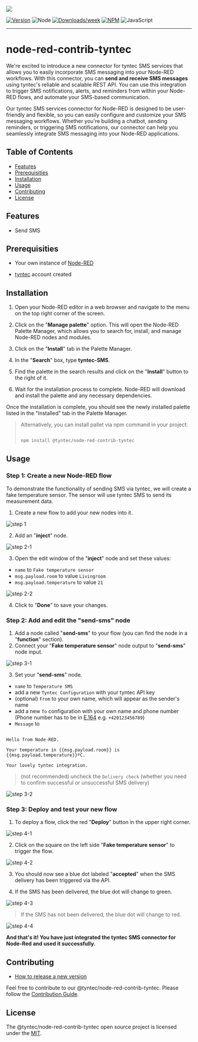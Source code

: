 [![](https://raw.githubusercontent.com/tyntec/node-red-contrib-tyntec/main/docs/logo.png)](https://tyntec.com)

[![Version](https://img.shields.io/npm/v/@tyntec/node-red-contrib-tyntec.svg)](https://npmjs.org/package/@tyntec/node-red-contrib-tyntec)
![Node](https://img.shields.io/node/v/@tyntec/node-red-contrib-tyntec)
[![Downloads/week](https://img.shields.io/npm/dw/@tyntec/node-red-contrib-tyntec.svg)](https://npmjs.org/package/@tyntec/node-red-contrib-tyntec)
[![NPM](https://img.shields.io/npm/l/@tyntec/node-red-contrib-tyntec)](LICENSE)
![JavaScript](https://img.shields.io/badge/%3C%2F%3E-JavaScript-blue)

---

# node-red-contrib-tyntec

We're excited to introduce a new connector for tyntec SMS services that allows you to easily incorporate SMS messaging into your Node-RED workflows. With this connector, you can **send and receive SMS messages** using tyntec's reliable and scalable REST API. You can use this integration to trigger SMS notifications, alerts, and reminders from within your Node-RED flows, and automate your SMS-based communication.
 
Our tyntec SMS services connector for Node-RED is designed to be user-friendly and flexible, so you can easily configure and customize your SMS messaging workflows. Whether you're building a chatbot, sending reminders, or triggering SMS notifications, our connector can help you seamlessly integrate SMS messaging into your Node-RED applications.

## Table of Contents

<!-- toc -->
* [Features](#Features)
* [Prerequisities](#Prerequisities)
* [Installation](#Installation)
* [Usage](#Usage)
* [Contributing](#Contributing)
* [License](#License)
<!-- tocstop -->

## Features

- Send SMS

## Prerequisities

- Your own instance of [Node-RED](https://nodered.org/docs/getting-started/)

-  [tyntec](https://www.tyntec.com/) account created

## Installation

1.  Open your Node-RED editor in a web browser and navigate to the menu on the top right corner of the screen.
    
2.  Click on the "**Manage palette**" option. This will open the Node-RED Palette Manager, which allows you to search for, install, and manage Node-RED nodes and modules.
    
3.  Click on the "**Install**" tab in the Palette Manager.
    
4.  In the "**Search**" box, type **tyntec-SMS**.
    
5.  Find the palette in the search results and click on the "**Install**" button to the right of it.
    
6.  Wait for the installation process to complete. Node-RED will download and install the palette and any necessary dependencies.
    
 Once the installation is complete, you should see the newly installed palette listed in the "Installed" tab in the Palette Manager.

>  Alternatively, you can install pallet via npm command in your project:
> 
> ```bash
> 
> npm install @tyntec/node-red-contrib-tyntec
> 
> ```

## Usage

### Step 1: Create a new Node-RED flow

To demonstrate the functionality of sending SMS via tyntec, we will create a fake temperature sensor. The sensor will use tyntec SMS to send its measurement data.
  
1. Create a new flow to add your new nodes into it.

![step 1](./docs/step-1.png)

2. Add an "**inject**" node.

![step 2-1](./docs/step-2-1.png)

  

3. Open the edit window of the "**inject**" node and set these values:

-  `name` to `Fake temperature sensor`
-  `msg.payload.room` to value `Livingroom`
-  `msg.payload.temperature` to value `21`
  
![step 2-2](./docs/step-2-2.png)

4. Click to "**Done**" to save your changes.

### Step 2: Add and edit the "send-sms" node

1. Add a node called "**send-sms**" to your flow (you can find the node in a "**function**" section).
2. Connect your "**Fake temperature sensor**" node output to "**send-sms**" node input.

![step 3-1](./docs/step-3-1.png)

3. Set your "**send-sms**" node. 

-  `name` to `Temperature SMS`
- add a new `Tyntec Configuration` with your tyntec API key
- (optional) `From` to your own name, which will appear as the sender's name
- add a new `To` configuration with your own name and phone number (Phone number has to be in [E.164](https://en.wikipedia.org/wiki/E.164) e.g. `+420123456789`)
-  `Message` to
```

Hello from Node-RED.

Your temperature in {{msg.payload.room}} is {{msg.payload.temperature}}ºC.

Your lovely tyntec integration.

```

> (not recommended) uncheck the `Delivery check` (whether you need to
> confirm successful or unsuccessful SMS delivery)

![step 3-2](./docs/step-3-2.png)

### Step 3: Deploy and test your new flow

1. To deploy a flow, click the red "**Deploy**" button in the upper right corner.

![step 4-1](./docs/step-4-1.png)

2. Click on the square on the left side "**Fake temperature sensor**" to trigger the flow.

![step 4-2](./docs/step-4-2.png)

3. You should now see a blue dot labeled "**accepted**" when the SMS delivery has been triggered via the API.

4. If the SMS has been delivered, the blue dot will change to green.

![step 4-3](./docs/step-4-3.png)

> If the SMS has not been delivered, the blue dot will change to red.

![step 4-4](./docs/step-4-4.png)

**And that's it! You have just integrated the tyntec SMS connector for Node-Red and used it successfully.** 

## Contributing

- [How to release a new version](CONTRIBUTING.md#Release-new-version)

Feel free to contribute to our @tyntec/node-red-contrib-tyntec. Please follow the [Contribution Guide](CONTRIBUTING.md).

## License

The @tyntec/node-red-contrib-tyntec open source project is licensed under the [MIT](LICENSE).
